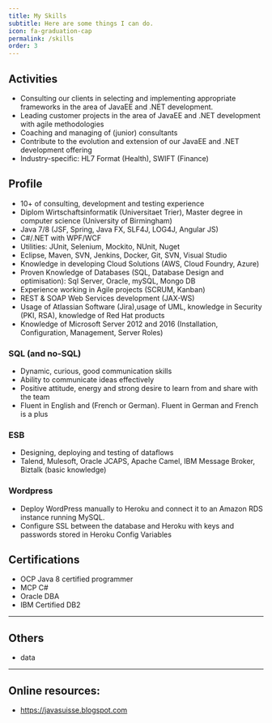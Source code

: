 ```yaml
---
title: My Skills
subtitle: Here are some things I can do.
icon: fa-graduation-cap
permalink: /skills
order: 3
---
```

## Activities
* Consulting our clients in selecting and implementing appropriate frameworks in the area of JavaEE and .NET development.
* Leading customer projects in the area of JavaEE and .NET development with agile methodologies
* Coaching and managing of (junior) consultants
* Contribute to the evolution and extension of our JavaEE and .NET development offering
* Industry-specific: HL7 Format (Health), SWIFT (Finance)

## Profile
* 10+ of consulting, development and testing experience
* Diplom Wirtschaftsinformatik (Universitaet Trier), Master degree in computer science (University of Birmingham)
* Java 7/8 (JSF, Spring, Java FX, SLF4J, LOG4J, Angular JS)
* C#/.NET with WPF/WCF
* Utilities: JUnit, Selenium, Mockito, NUnit, Nuget
* Eclipse, Maven, SVN, Jenkins, Docker, Git, SVN, Visual Studio
* Knowledge in developing Cloud Solutions (AWS, Cloud Foundry, Azure)
* Proven Knowledge of Databases (SQL, Database Design and optimisation): Sql Server, Oracle, mySQL, Mongo DB
* Experience working in Agile projects (SCRUM, Kanban)
* REST & SOAP Web Services development (JAX-WS)
* Usage of Atlassian Software (Jira),usage of UML, knowledge in Security (PKI, RSA), knowledge of Red Hat products
* Knowledge of Microsoft Server 2012 and 2016 (Installation, Configuration, Management, Server Roles)

### SQL (and no-SQL)
* Dynamic, curious, good communication skills 
* Ability to communicate ideas effectively
* Positive attitude, energy and strong desire to learn from and share with the team
* Fluent in English and (French or German). Fluent in German and French is a plus

### ESB
* Designing, deploying and testing of dataflows 
* Talend, Mulesoft, Oracle JCAPS, Apache Camel, IBM Message Broker, Biztalk (basic knowledge)

### Wordpress
* Deploy WordPress manually to Heroku and connect it to an Amazon RDS instance running MySQL.
* Configure SSL between the database and Heroku with keys and passwords stored in Heroku Config Variables

## Certifications

* OCP Java 8 certified programmer
* MCP C#
* Oracle DBA
* IBM Certified DB2

-----------------

## Others

* data

-----------------

## Online resources:

* https://javasuisse.blogspot.com

